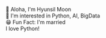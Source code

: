 🤙 Aloha, I'm Hyunsil Moon  
👀 I'm interested in Python, AI, BigData  
😁 Fun Fact: I'm married  
I love Python!